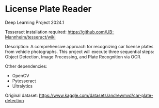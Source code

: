 # License Plate Reader

Deep Learning Project 2024.1

Tesseract installation required: https://github.com/UB-Mannheim/tesseract/wiki

Description: A comprehensive approach for recognizing car license plates from vehicle photographs. This project will execute three sequential steps: Object Detection, Image Processing, and Plate Recognition via OCR.

Other dependencies:

- OpenCV
- Pytesseract
- Ultralytics

Original dataset: https://www.kaggle.com/datasets/andrewmvd/car-plate-detection
